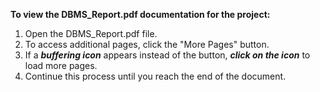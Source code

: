 **To view the DBMS_Report.pdf documentation for the project:**

1. Open the DBMS_Report.pdf file.
2. To access additional pages, click the "More Pages" button.
3. If a ***buffering icon*** appears instead of the button, ***click on the icon*** to load more pages.
4. Continue this process until you reach the end of the document.
